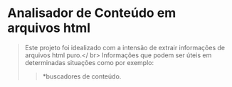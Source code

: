Analisador de Conteúdo em arquivos html
==============

>Este projeto foi idealizado com a intensão de extrair informações de arquivos html puro.</ br>
Informações que podem ser úteis em determinadas situações como por exemplo:
>>*buscadores de conteúdo.
